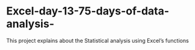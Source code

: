 # Excel-day-13-75-days-of-data-analysis-
This project explains about the Statistical analysis using Excel’s functions 

